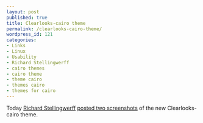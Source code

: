 ```yaml
---
layout: post
published: true
title: Clearlooks-cairo theme
permalink: /clearlooks-cairo-theme/
wordpress_id: 121
categories:
- Links
- Linux
- Usability
- Richard Stellingwerff
- cairo themes
- cairo theme
- theme cairo
- themes cairo
- themes for cairo
---
```



Today <a href="http://www.stellingwerff.com/">Richard Stellingwerff</a> <a href="http://www.stellingwerff.com/?p=11">posted two screenshots</a> of the new Clearlooks-cairo theme.
